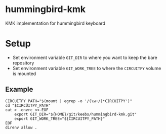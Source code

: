 # hummingbird-kmk
KMK implementation for hummingbird keyboard

# Setup

* Set environment variable `GIT_DIR` to where you want to keep the bare repository
* Set environment variable `GIT_WORK_TREE` to where the `CIRCUITPY` volume is mounted

## Example

```shell
CIRCUITPY_PATH="$(mount | egrep -o '/(\w+/)*CIRCUITPY')"
cd "$CIRCUITPY_PATH"
cat > .envrc <<-EOF
	export GIT_DIR="${HOME}/git/keebs/hummingbird-kmk.git"
	export GIT_WORK_TREE="${CIRCUITPY_PATH}"
EOF
direnv allow .
```
